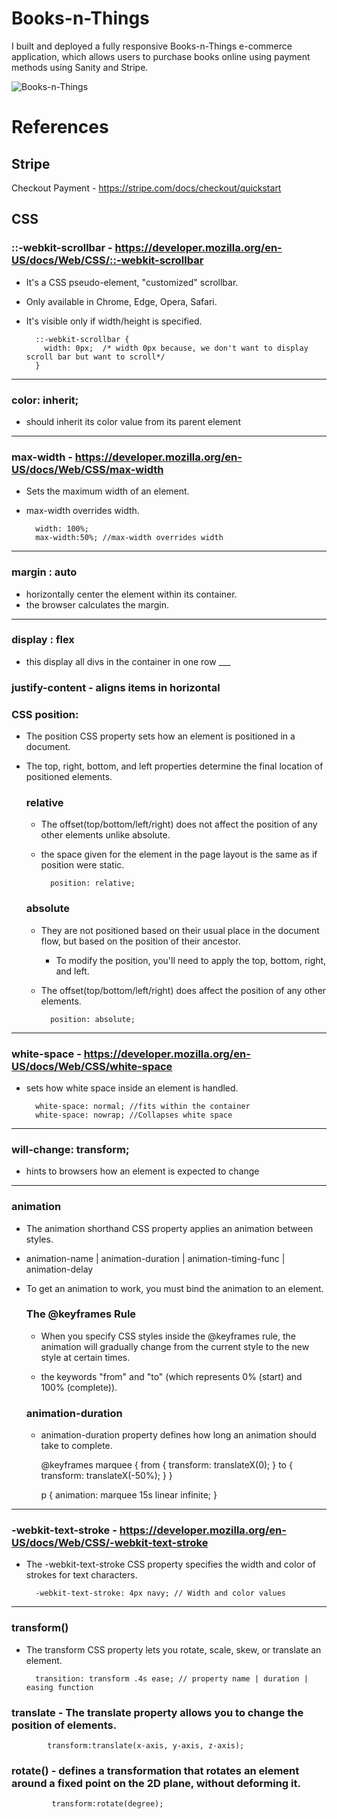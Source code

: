 # Books-n-Things

I built and deployed a fully responsive Books-n-Things e-commerce application, which allows users to purchase books online using payment methods using Sanity and Stripe.

![Books-n-Things](https://user-images.githubusercontent.com/34181144/235346423-f63bd2ae-622d-4194-9e87-4247bf695674.gif)

# References

## Stripe

Checkout Payment - https://stripe.com/docs/checkout/quickstart

## CSS

### ::-webkit-scrollbar - https://developer.mozilla.org/en-US/docs/Web/CSS/::-webkit-scrollbar

- It's a CSS pseudo-element, "customized" scrollbar.
- Only available in Chrome, Edge, Opera, Safari.
- It's visible only if width/height is specified.


		::-webkit-scrollbar {
		  width: 0px;  /* width 0px because, we don't want to display scroll bar but want to scroll*/
		}

---

### color: inherit; 

- should inherit its color value from its parent element

---

### max-width - https://developer.mozilla.org/en-US/docs/Web/CSS/max-width

- Sets the maximum width of an element.
- max-width overrides width.


		width: 100%; 
		max-width:50%; //max-width overrides width
	
---

### margin : auto

- horizontally center the element within its container.
- the browser calculates the margin.

---

### display : flex

- this display all divs in the container in one row ___

### justify-content - aligns items in horizontal

### CSS position:

- The position CSS property sets how an element is positioned in a document. 
- The top, right, bottom, and left properties determine the final location of positioned elements.

	### relative
	- The offset(top/bottom/left/right) does not affect the position of any other elements unlike absolute.
	- the space given for the element in the page layout is the same as if position were static.
	
	
			position: relative;
	
	
	### absolute
	- They are not positioned based on their usual place in the document flow, but based on the position of their ancestor.
    	- To modify the position, you'll need to apply the top, bottom, right, and left.
	- The offset(top/bottom/left/right) does affect the position of any other elements.
	
	
			position: absolute;
	
---
### white-space - https://developer.mozilla.org/en-US/docs/Web/CSS/white-space

- sets how white space inside an element is handled.
	
		white-space: normal; //fits within the container
		white-space: nowrap; //Collapses white space 

---	
### will-change: transform;

- hints to browsers how an element is expected to change

---
### animation

- The animation shorthand CSS property applies an animation between styles.
- animation-name | animation-duration | animation-timing-func | animation-delay
- To get an animation to work, you must bind the animation to an element.

	### The @keyframes Rule
	
	- When you specify CSS styles inside the @keyframes rule, the animation will gradually change from the current style to    the new style at certain times.
	
	- the keywords "from" and "to" (which represents 0% (start) and 100% (complete)).

	
	### animation-duration
	
	- animation-duration property defines how long an animation should take to complete.
	
		@keyframes marquee {
		  from { transform: translateX(0); }
		  to { transform: translateX(-50%); }
		}

		p
		{
			animation: marquee 15s linear infinite;
		}
---

### -webkit-text-stroke - https://developer.mozilla.org/en-US/docs/Web/CSS/-webkit-text-stroke

- The -webkit-text-stroke CSS property specifies the width and color of strokes for text characters.

		
		-webkit-text-stroke: 4px navy; // Width and color values
		
---

### transform()


- The transform CSS property lets you rotate, scale, skew, or translate an element.

		transition: transform .4s ease; // property name | duration | easing function
		


### translate - The translate property allows you to change the position of elements.

            transform:translate(x-axis, y-axis, z-axis);


### rotate() - defines a transformation that rotates an element around a fixed point on the 2D plane, without deforming it.

             transform:rotate(degree);



